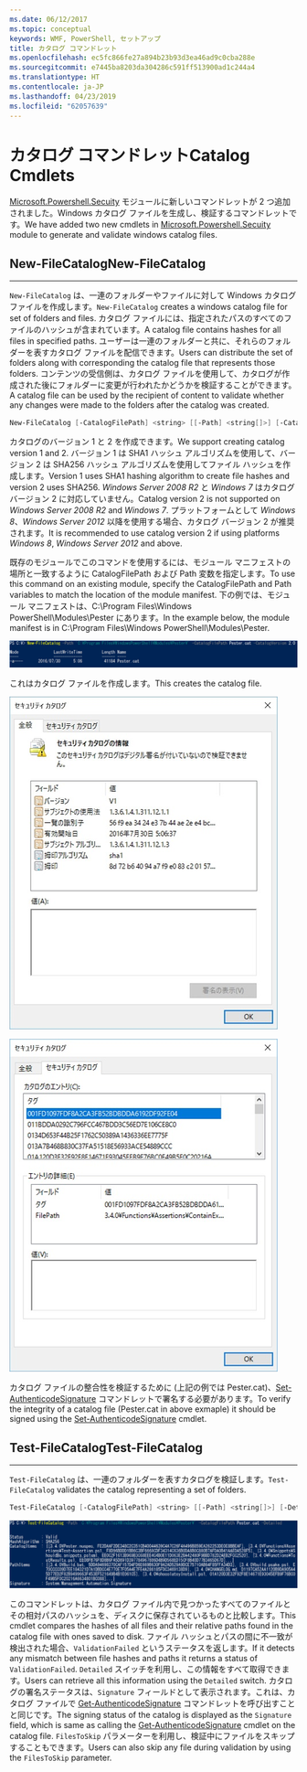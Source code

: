 ```yaml
---
ms.date: 06/12/2017
ms.topic: conceptual
keywords: WMF, PowerShell, セットアップ
title: カタログ コマンドレット
ms.openlocfilehash: ec5fc866fe27a894b23b93d3ea46ad9c0cba288e
ms.sourcegitcommit: e7445ba8203da304286c591ff513900ad1c244a4
ms.translationtype: HT
ms.contentlocale: ja-JP
ms.lasthandoff: 04/23/2019
ms.locfileid: "62057639"
---
```

# <a name="catalog-cmdlets"></a><span data-ttu-id="72aa1-103">カタログ コマンドレット</span><span class="sxs-lookup"><span data-stu-id="72aa1-103">Catalog Cmdlets</span></span>

<span data-ttu-id="72aa1-104">[Microsoft.Powershell.Secuity](https://technet.microsoft.com/library/hh847877.aspx) モジュールに新しいコマンドレットが 2 つ追加されました。Windows カタログ ファイルを生成し、検証するコマンドレットです。</span><span class="sxs-lookup"><span data-stu-id="72aa1-104">We have added two new cmdlets in [Microsoft.Powershell.Secuity](https://technet.microsoft.com/library/hh847877.aspx) module to generate and validate windows catalog files.</span></span>

## <a name="new-filecatalog"></a><span data-ttu-id="72aa1-105">New-FileCatalog</span><span class="sxs-lookup"><span data-stu-id="72aa1-105">New-FileCatalog</span></span>
--------------------------------

<span data-ttu-id="72aa1-106">`New-FileCatalog` は、一連のフォルダーやファイルに対して Windows カタログ ファイルを作成します。</span><span class="sxs-lookup"><span data-stu-id="72aa1-106">`New-FileCatalog` creates a windows catalog file for set of folders and files.</span></span> <span data-ttu-id="72aa1-107">カタログ ファイルには、指定されたパスのすべてのファイルのハッシュが含まれています。</span><span class="sxs-lookup"><span data-stu-id="72aa1-107">A catalog file contains hashes for all files in specified paths.</span></span> <span data-ttu-id="72aa1-108">ユーザーは一連のフォルダーと共に、それらのフォルダーを表すカタログ ファイルを配信できます。</span><span class="sxs-lookup"><span data-stu-id="72aa1-108">Users can distribute the set of folders along with corresponding the catalog file that represents those folders.</span></span> <span data-ttu-id="72aa1-109">コンテンツの受信側は、カタログ ファイルを使用して、カタログが作成された後にフォルダーに変更が行われたかどうかを検証することができます。</span><span class="sxs-lookup"><span data-stu-id="72aa1-109">A catalog file can be used by the recipient of content to validate whether any changes were made to the folders after the catalog was created.</span></span>

```powershell
New-FileCatalog [-CatalogFilePath] <string> [[-Path] <string[]>] [-CatalogVersion <int>] [-WhatIf] [-Confirm] [<CommonParameters>]
```
<span data-ttu-id="72aa1-110">カタログのバージョン 1 と 2 を作成できます。</span><span class="sxs-lookup"><span data-stu-id="72aa1-110">We support creating catalog version 1 and 2.</span></span> <span data-ttu-id="72aa1-111">バージョン 1 は SHA1 ハッシュ アルゴリズムを使用して、バージョン 2 は SHA256 ハッシュ アルゴリズムを使用してファイル ハッシュを作成します。</span><span class="sxs-lookup"><span data-stu-id="72aa1-111">Version 1 uses SHA1 hashing algorithm to create file hashes and version 2 uses SHA256.</span></span> <span data-ttu-id="72aa1-112">*Windows Server 2008 R2* と *Windows 7* はカタログ バージョン 2 に対応していません。</span><span class="sxs-lookup"><span data-stu-id="72aa1-112">Catalog version 2 is not supported on *Windows Server 2008 R2* and *Windows 7*.</span></span> <span data-ttu-id="72aa1-113">プラットフォームとして *Windows 8*、*Windows Server 2012* 以降を使用する場合、カタログ バージョン 2 が推奨されます。</span><span class="sxs-lookup"><span data-stu-id="72aa1-113">It is recommended to use catalog version 2 if using platforms *Windows 8*, *Windows Server 2012* and above.</span></span>

<span data-ttu-id="72aa1-114">既存のモジュールでこのコマンドを使用するには、モジュール マニフェストの場所と一致するように CatalogFilePath および Path 変数を指定します。</span><span class="sxs-lookup"><span data-stu-id="72aa1-114">To use this command on an existing module, specify the CatalogFilePath and Path variables to match the location of the module manifest.</span></span> <span data-ttu-id="72aa1-115">下の例では、モジュール マニフェストは、C:\Program Files\Windows PowerShell\Modules\Pester にあります。</span><span class="sxs-lookup"><span data-stu-id="72aa1-115">In the example below, the module manifest is in C:\Program Files\Windows PowerShell\Modules\Pester.</span></span>

![](../images/NewFileCatalog.jpg)

<span data-ttu-id="72aa1-116">これはカタログ ファイルを作成します。</span><span class="sxs-lookup"><span data-stu-id="72aa1-116">This creates the catalog file.</span></span>

![](../images/CatalogFile1.jpg)

![](../images/CatalogFile2.jpg)

<span data-ttu-id="72aa1-117">カタログ ファイルの整合性を検証するために (上記の例では Pester.cat)、[Set-AuthenticodeSignature](https://technet.microsoft.com/library/hh849819.aspx) コマンドレットで署名する必要があります。</span><span class="sxs-lookup"><span data-stu-id="72aa1-117">To verify the integrity of a catalog file (Pester.cat in above exmaple) it should be signed using the [Set-AuthenticodeSignature](https://technet.microsoft.com/library/hh849819.aspx) cmdlet.</span></span>


## <a name="test-filecatalog"></a><span data-ttu-id="72aa1-118">Test-FileCatalog</span><span class="sxs-lookup"><span data-stu-id="72aa1-118">Test-FileCatalog</span></span>
--------------------------------

<span data-ttu-id="72aa1-119">`Test-FileCatalog` は、一連のフォルダーを表すカタログを検証します。</span><span class="sxs-lookup"><span data-stu-id="72aa1-119">`Test-FileCatalog` validates the catalog representing a set of folders.</span></span>

```powershell
Test-FileCatalog [-CatalogFilePath] <string> [[-Path] <string[]>] [-Detailed] [-FilesToSkip <string[]>] [-WhatIf] [-Confirm] [<CommonParameters>]
```

![](../images/TestFileCatalog.jpg)

<span data-ttu-id="72aa1-120">このコマンドレットは、カタログ ファイル内で見つかったすべてのファイルとその相対パスのハッシュを、ディスクに保存されているものと比較します。</span><span class="sxs-lookup"><span data-stu-id="72aa1-120">This cmdlet compares the hashes of all files and their relative paths found in the catalog file with ones saved to disk.</span></span> <span data-ttu-id="72aa1-121">ファイル ハッシュとパスの間に不一致が検出された場合、`ValidationFailed` というステータスを返します。</span><span class="sxs-lookup"><span data-stu-id="72aa1-121">If it detects any mismatch between file hashes and paths it returns a status of `ValidationFailed`.</span></span>
<span data-ttu-id="72aa1-122">`Detailed` スイッチを利用し、この情報をすべて取得できます。</span><span class="sxs-lookup"><span data-stu-id="72aa1-122">Users can retrieve all this information using the `Detailed` switch.</span></span> <span data-ttu-id="72aa1-123">カタログの署名ステータスは、`Signature` フィールドとして表示されます。これは、カタログ ファイルで [Get-AuthenticodeSignature](https://technet.microsoft.com/library/hh849805.aspx) コマンドレットを呼び出すことと同じです。</span><span class="sxs-lookup"><span data-stu-id="72aa1-123">The signing status of the catalog is displayed as the `Signature` field, which is same as calling the [Get-AuthenticodeSignature](https://technet.microsoft.com/library/hh849805.aspx) cmdlet on the catalog file.</span></span>
<span data-ttu-id="72aa1-124">`FilesToSkip` パラメーターを利用し、検証中にファイルをスキップすることもできます。</span><span class="sxs-lookup"><span data-stu-id="72aa1-124">Users can also skip any file during validation by using the `FilesToSkip` parameter.</span></span>
